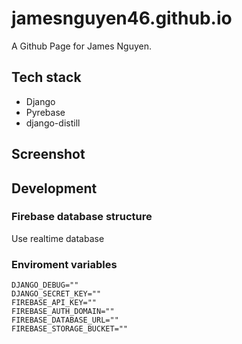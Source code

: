 # jamesnguyen46.github.io

A Github Page for James Nguyen.

## Tech stack

- Django
- Pyrebase
- django-distill

## Screenshot



## Development

### Firebase database structure

Use realtime database

### Enviroment variables

```
DJANGO_DEBUG=""
DJANGO_SECRET_KEY=""
FIREBASE_API_KEY=""
FIREBASE_AUTH_DOMAIN=""
FIREBASE_DATABASE_URL=""
FIREBASE_STORAGE_BUCKET=""
```
